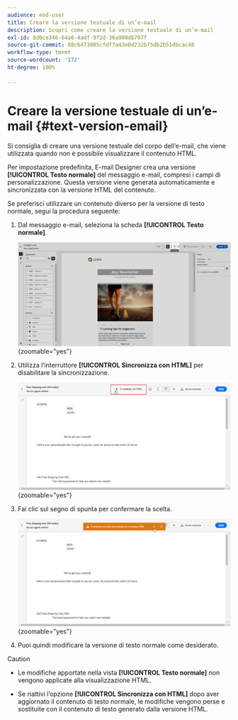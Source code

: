 ```yaml
---
audience: end-user
title: Creare la versione testuale di un’e-mail
description: Scopri come creare la versione testuale di un’e-mail
exl-id: 8d0ce346-64a6-4adf-9f2d-36a900db797f
source-git-commit: 88c6473005cfdf7a43e0d232b75db2b51dbcac40
workflow-type: tm+mt
source-wordcount: '172'
ht-degree: 100%

---
```


# Creare la versione testuale di un’e-mail {#text-version-email}

Si consiglia di creare una versione testuale del corpo dell’e-mail, che viene utilizzata quando non è possibile visualizzare il contenuto HTML.

Per impostazione predefinita, E-mail Designer crea una versione **[!UICONTROL Testo normale]** del messaggio e-mail, compresi i campi di personalizzazione. Questa versione viene generata automaticamente e sincronizzata con la versione HTML del contenuto.

Se preferisci utilizzare un contenuto diverso per la versione di testo normale, segui la procedura seguente:

1. Dal messaggio e-mail, seleziona la scheda **[!UICONTROL Testo normale]**.

   ![](assets/text_version_3.png){zoomable=&quot;yes&quot;}

1. Utilizza l’interruttore **[!UICONTROL Sincronizza con HTML]** per disabilitare la sincronizzazione.

   ![](assets/text_version_1.png){zoomable=&quot;yes&quot;}

1. Fai clic sul segno di spunta per confermare la scelta.

   ![](assets/text_version_2.png){zoomable=&quot;yes&quot;}

1. Puoi quindi modificare la versione di testo normale come desiderato.

>[!CAUTION]
>
>* Le modifiche apportate nella vista **[!UICONTROL Testo normale]** non vengono applicate alla visualizzazione HTML.
>
>* Se riattivi l’opzione **[!UICONTROL Sincronizza con HTML]** dopo aver aggiornato il contenuto di testo normale, le modifiche vengono perse e sostituite con il contenuto di testo generato dalla versione HTML.
